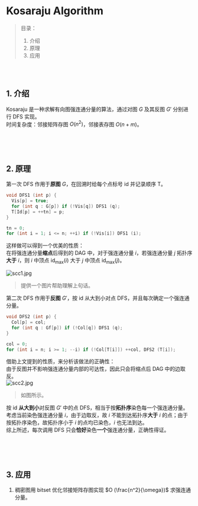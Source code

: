 # Kosaraju Algorithm

> 目录：  
> 1. 介绍
> 2. 原理
> 3. 应用

</br>
</br>

## 1. 介绍

Kosaraju 是一种求解有向图强连通分量的算法，通过对图 $G$ 及其反图 $G'$ 分别进行 DFS 实现。  
时间复杂度：邻接矩阵存图 $O(n^2)$，邻接表存图 $O(n + m)$。

</br>
</br>
</br>

## 2. 原理

第一次 DFS 作用于**原图** $G$，在回溯时给每个点标号 $\text{id}$ 并记录顺序 $\text{T}$。

```cpp
void DFS1 (int p) {
  Vis[p] = true;
  for (int q : G[p]) if (!Vis[q]) DFS1 (q);
  T[Id[p] = ++tn] = p;
}

tn = 0;
for (int i = 1; i <= n; ++i) if (!Vis[i]) DFS1 (i);
```

这样做可以得到一个优美的性质：  
在将强连通分量**缩点**后得到的 DAG 中，对于强连通分量 $i$，若强连通分量 $j$ 拓扑序**大于** $i$，则 $i$ 中顶点 $\text{id}_{\max} (i)$ 大于 $j$ 中顶点 $\text{id}_{\max} (j)$。

![scc1.jpg](https://i.loli.net/2021/06/27/I7mxzwJGO35YcLd.jpg)
> 提供一个图片帮助理解上句话。

第二次 DFS 作用于**反图** $G'$，按 $\text{id}$ 从大到小对点 DFS，并且每次确定一个强连通分量。

```cpp
void DFS2 (int p) {
  Col[p] = col;
  for (int q : Gf[p]) if (!Col[q]) DFS1 (q);
}

col = 0;
for (int i = n; i >= 1; --i) if (!Col[T[i]]) ++col, DFS2 (T[i]);
```

借助上文提到的性质，来分析该做法的正确性：  
由于反图并不影响强连通分量内部的可达性，因此只会将缩点后 DAG 中的边取反。  
![scc2.jpg](https://i.loli.net/2021/06/27/tZREOehz45f7baq.jpg)
> 如图所示。


按 $\text{id}$ **从大到小**对反图 $G'$ 中的点 DFS，相当于按**拓扑序**染色每一个强连通分量。考虑当前染色强连通分量 $i$，由于边取反，故 $i$ 不能到达拓扑序**大于** $i$ 的点；由于按拓扑序染色，故拓扑序小于 $i$ 的点均已染色，$i$ 也无法到达。  
综上所述，每次调用 DFS 只会**恰好**染色**一个**强连通分量，正确性得证。

</br>
</br>
</br>

## 3. 应用

1. 稠密图用 $\text{bitset}$ 优化邻接矩阵存图实现 $O (\frac{n^2}{\omega})$ 求强连通分量。